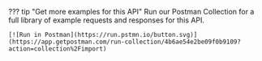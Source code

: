 ??? tip "Get more examples for this API"
    Run our Postman Collection for a full library of example requests and responses for this API.

	[![Run in Postman](https://run.pstmn.io/button.svg)](https://app.getpostman.com/run-collection/4b6ae54e2be09f0b9109?action=collection%2Fimport) 